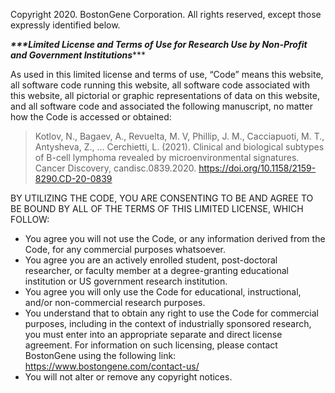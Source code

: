 Copyright 2020. BostonGene Corporation. All rights reserved, except those expressly identified below.

***\*\*\*Limited License and Terms of Use for Research Use by Non-Profit and Government Institutions******

As used in this limited license and terms of use, “Code” means this website, all software code running this website, all software code associated with this website, all pictorial or graphic representations of data on this website, and all software code and associated the following manuscript, no matter how the Code is accessed or obtained:

> Kotlov, N., Bagaev, A., Revuelta, M. V, Phillip, J. M., Cacciapuoti, M. T., Antysheva, Z., … Cerchietti, L. (2021). Clinical and biological subtypes of B-cell lymphoma revealed by microenvironmental signatures. Cancer Discovery, candisc.0839.2020. https://doi.org/10.1158/2159-8290.CD-20-0839

BY UTILIZING THE CODE, YOU ARE CONSENTING TO BE AND AGREE TO BE BOUND BY ALL OF THE TERMS OF THIS LIMITED LICENSE, WHICH FOLLOW:

* You agree you will not use the Code, or any information derived from the Code, for any commercial purposes whatsoever.
* You agree you are an actively enrolled student, post-doctoral researcher, or faculty member at a degree-granting educational institution or US government research institution. 
* You agree you will only use the Code for educational, instructional, and/or non-commercial research purposes. 
* You understand that to obtain any right to use the Code for commercial purposes, including in the context of industrially sponsored research, you must enter into an appropriate separate and direct license agreement. For information on such licensing, please contact BostonGene using the following link: https://www.bostongene.com/contact-us/  
* You will not alter or remove any copyright notices.